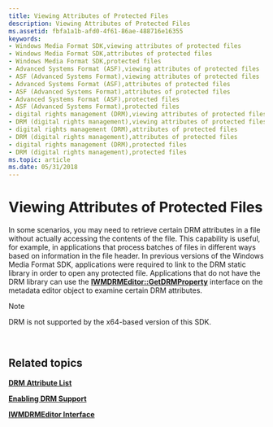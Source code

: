 ```yaml
---
title: Viewing Attributes of Protected Files
description: Viewing Attributes of Protected Files
ms.assetid: fbfa1a1b-afd0-4f61-86ae-488716e16355
keywords:
- Windows Media Format SDK,viewing attributes of protected files
- Windows Media Format SDK,attributes of protected files
- Windows Media Format SDK,protected files
- Advanced Systems Format (ASF),viewing attributes of protected files
- ASF (Advanced Systems Format),viewing attributes of protected files
- Advanced Systems Format (ASF),attributes of protected files
- ASF (Advanced Systems Format),attributes of protected files
- Advanced Systems Format (ASF),protected files
- ASF (Advanced Systems Format),protected files
- digital rights management (DRM),viewing attributes of protected files
- DRM (digital rights management),viewing attributes of protected files
- digital rights management (DRM),attributes of protected files
- DRM (digital rights management),attributes of protected files
- digital rights management (DRM),protected files
- DRM (digital rights management),protected files
ms.topic: article
ms.date: 05/31/2018
---
```


# Viewing Attributes of Protected Files

In some scenarios, you may need to retrieve certain DRM attributes in a file without actually accessing the contents of the file. This capability is useful, for example, in applications that process batches of files in different ways based on information in the file header. In previous versions of the Windows Media Format SDK, applications were required to link to the DRM static library in order to open any protected file. Applications that do not have the DRM library can use the [**IWMDRMEditor::GetDRMProperty**](/previous-versions/windows/desktop/api/Wmsdkidl/nf-wmsdkidl-iwmdrmeditor-getdrmproperty) interface on the metadata editor object to examine certain DRM attributes.

> [!Note]  
> DRM is not supported by the x64-based version of this SDK.

 

## Related topics

<dl> <dt>

[**DRM Attribute List**](drm-attribute-list.md)
</dt> <dt>

[**Enabling DRM Support**](enabling-drm-support.md)
</dt> <dt>

[**IWMDRMEditor Interface**](/previous-versions/windows/desktop/api/wmsdkidl/nn-wmsdkidl-iwmdrmeditor)
</dt> </dl>

 

 




